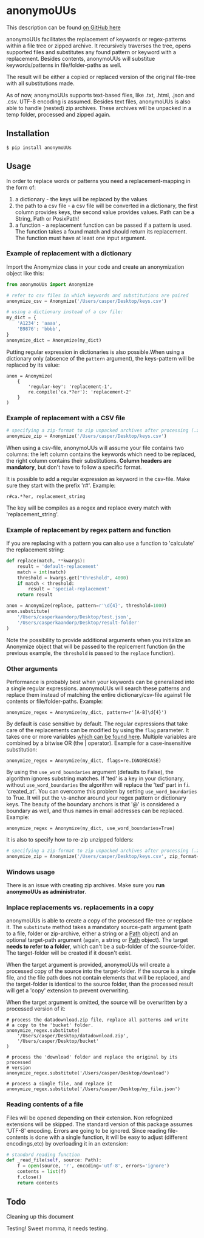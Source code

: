# anonymoUUs

This description can be found [on GitHub here](https://github.com/UtrechtUniversity/anonymouus)

anonymoUUs facilitates the replacement of keywords or regex-patterns within a file tree or zipped archive. It recursively traverses the tree, opens supported files and substitutes any found pattern or keyword with a replacement. Besides contents, anonymoUUs will substitue keywords/patterns in file/folder-paths as well.

The result will be either a copied or replaced version of the original file-tree with all substitutions made.

As of now, anonymoUUs supports text-based files, like .txt, .html, .json and .csv. UTF-8 encoding is assumed. Besides text files, anonymoUUs is also able to handle (nested) zip archives. These archives will be unpacked in a temp folder, processed and zipped again.

## Installation

`$ pip install anonymoUUs`

## Usage

In order to replace words or patterns you need a replacement-mapping in the form of:
1. a dictionary - the keys will be replaced by the values
2. the path to a csv file - a csv file will be converted in a dictionary, the first column provides keys, the second value provides values. Path can be a String, Path or PosixPath!
3. a function - a replacement function can be passed if a pattern is used. The function takes a found match and should return its replacement. The function must have at least one input argument.

### Example of replacement with a dictionary

Import the Anomymize class in your code and create an anonymization object like this:

```python
from anonymoUUs import Anonymize

# refer to csv files in which keywords and substitutions are paired
anonymize_csv = Anonymize('/Users/casper/Desktop/keys.csv')

# using a dictionary instead of a csv file:
my_dict = {
    'A1234': 'aaaa',
    'B9876': 'bbbb',
}
anonymize_dict = Anonymize(my_dict)
```

Putting regular expression in dictionaries is also possible.When using a dictionary only (absence of the `pattern` argument), the keys-pattern will be replaced by its value:

```
anon = Anonymize(
    {
        'regular-key': 'replacement-1',
        re.compile('ca.*?er'): 'replacement-2'
    }
)
```

### Example of replacement with a CSV file

```python
# specifying a zip-format to zip unpacked archives after processing (.zip is default)
anonymize_zip = Anonymize('/Users/casper/Desktop/keys.csv')
```

When using a csv-file, anonymoUUs will assume your file contains two columns: the left column contains the keywords which need to be replaced, the right column contains their substitutions. **Column headers are mandatory**, but don't have to follow a specific format.

It is possible to add a regular expression as keyword in the csv-file. Make sure they start with the prefix 'r#'. Example:

```
r#ca.*?er, replacement_string
```

The key will be compiles as a regex and replace every match with 'replacement_string'.


### Example of replacement by regex pattern and function

If you are replacing with a pattern you can also use a function to 'calculate' the replacement string:

```python
def replace(match, **kwargs):
    result = 'default-replacement'
    match = int(match)
    threshold = kwargs.get("threshold", 4000)
    if match < threshold:
        result = 'special-replacement'
    return result

anon = Anonymize(replace, pattern=r'\d{4}', threshold=1000)
anon.substitute(
    '/Users/casperkaandorp/Desktop/test.json', 
    '/Users/casperkaandorp/Desktop/result-folder'
)
```
Note the possibility to provide additional arguments when you initialize an Anonymize object that will be passed to the replcement function (in the previous example, the `threshold` is passed to the `replace` function).

### Other arguments

Performance is probably best when your keywords can be generalized into a single regular expressions. anonymoUUs will search these patterns and replace them instead of matching the entire dictionary/csv-file against file contents or file/folder-paths. Example:

```
anonymize_regex = Anonymize(my_dict, pattern=r'[A-B]\d{4}')
```

By default is case sensitive by default. The regular expressions that take care of the replacements can be modified by using the `flag` parameter. It takes one or more variables [which can be found here](https://docs.python.org/3/library/re.html). Multiple variables are combined by a bitwise OR (the | operator). Example for a case-insensitive substitution:

```
anonymize_regex = Anonymize(my_dict, flags=re.IGNORECASE)
```

By using the `use_word_boundaries` argument (defaults to False), the algorithm ignores substring matches. If 'ted' is a key in your dictionary, without `use_word_boundaries` the algorithm will replace the 'ted' part in f.i. 'created_at'. You can overcome this problem by setting `use_word_boundaries` to True. It will put the `\b`-anchor around your regex pattern or dictionary keys. The beauty of the boundary anchors is that '@' is considered a boundary as well, and thus names in email addresses can be replaced. Example:

```
anonymize_regex = Anonymize(my_dict, use_word_boundaries=True)
```

It is also to specify how to re-zip unzipped folders:

```python
# specifying a zip-format to zip unpacked archives after processing (.zip is default)
anonymize_zip = Anonymize('/Users/casper/Desktop/keys.csv', zip_format='gztar')
```

### Windows usage

There is an issue with creating zip archives. Make sure you **run anonymoUUs as administrator**.

### Inplace replacements vs. replacements in a copy

anonymoUUs is able to create a copy of the processed file-tree or replace it. The `substitute` method takes a mandatory source-path argument (path to a file, folder or zip-archive, either a string or a [Path](https://docs.python.org/3/library/pathlib.html#basic-use) object) and an optional target-path argument (again, a string or [Path](https://docs.python.org/3/library/pathlib.html#basic-use) object). The target **needs to refer to a folder**, which can't be a sub-folder of the source-folder. The target-folder will be created if it doesn't exist.

When the target argument is provided, anonymoUUs will create a processed copy of the source into the target-folder. If the source is a single file, and the file path does not contain elements that will be replaced, and the target-folder is identical to the source folder, than the processed result will get a 'copy' extension to prevent overwriting.

When the target argument is omitted, the source will be overwritten by a processed version of it:

```
# process the datadownload.zip file, replace all patterns and write
# a copy to the 'bucket' folder.
anonymize_regex.substitute(
    '/Users/casper/Desktop/datadownload.zip', 
    '/Users/casper/Desktop/bucket'
)

# process the 'download' folder and replace the original by its processed 
# version
anonymize_regex.substitute('/Users/casper/Desktop/download')

# process a single file, and replace it
anonymize_regex.substitute('/Users/casper/Desktop/my_file.json')
```

### Reading contents of a file

Files will be opened depending on their extension. Non refognized extensions will be skipped. The standard version of this package assumes 'UTF-8' encoding. Errors are going to be ignored. Since reading file-contents is done with a single function, it will be easy to adjust (different encodings,etc) by overloading it in an extension:

```python
# standard reading function
def _read_file(self, source: Path):
    f = open(source, 'r', encoding='utf-8', errors='ignore')
    contents = list(f)
    f.close()
    return contents
```

## Todo

Cleaning up this document

Testing! Sweet momma, it needs testing.